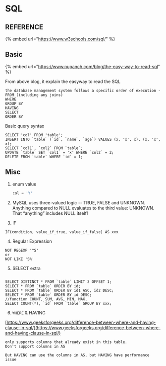 # SQL

## REFERENCE

{% embed url="https://www.w3schools.com/sql/" %}

## Basic

{% embed url="https://www.nupanch.com/blog/the-easy-way-to-read-sql" %}

From above blog, it explain the easyway to read the SQL

```
the database management system follows a specific order of execution -
FROM (including any joins)
WHERE
GROUP BY
HAVING
SELECT
ORDER BY
```

Basic query syntax

```
SELECT 'col' FROM 'table';
INSERT INTO `table` (`id`, `name`, `age`) VALUES (x, 'x', x), (x, 'x', x);
SELECT `col1`, `col2` FROM `table`;
UPDATE `table` SET `col1` = 'x' WHERE `col2` = 2;
DELETE FROM `table` WHERE `id` = 1;
```

## Misc

1.  enum value&#x20;

    ```sql
    col = 'Y'
    ```
2. MySQL uses three-valued logic -- TRUE, FALSE and UNKNOWN. Anything compared to NULL evaluates to the third value: UNKNOWN. That “anything” includes NULL itself!
3. IF

```
IF(condition, value_if_true, value_if_false) AS xxx
```

4. Regular Expression

```
NOT REGEXP '^S'
or 
NOT LIKE 'S%'
```

5. SELECT extra

```

SELECT DISTINCT * FROM `table` LIMIT 3 OFFSET 1;
SELECT * FROM `table` ORDER BY id;
SELECT * FROM `table` ORDER BY id1 ASC, id2 DESC;
SELECT * FROM `table` ORDER BY id DESC;
//function COUNT, SUM, AVG, MIN, MAX, 
SELECT COUNT(*), `id` FROM `table` GROUP BY xxx;
```

6. `WHERE` & HAVING

[https://www.geeksforgeeks.org/difference-between-where-and-having-clause-in-sql/](https://www.geeksforgeeks.org/difference-between-where-and-having-clause-in-sql/)

```
only supports columns that already exist in this table.
Don't support columns in AS 

But HAVING can use the columns in AS, but HAVING have performance issue
```
